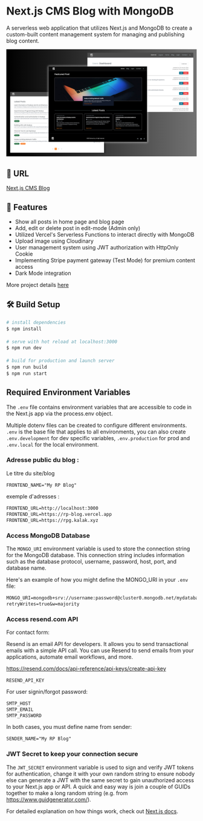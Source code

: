 # Next.js CMS Blog with MongoDB

A serverless web application that utilizes Next.js and MongoDB to create a custom-built content management system for managing and publishing blog content.

![test](https://github.com/Samuellaudev/samuellaudev/blob/9837c53d8b21118b0ecd2335926f0249a585e004/public/images/projects/NextJs_v14_Blog_CMS_with_MongoDB.png?raw=true)

## 🔗 URL

[Next.js CMS Blog](https://nextjs-mongodb-cms.vercel.app/)

## 🚀 Features

- Show all posts in home page and blog page
- Add, edit or delete post in edit-mode (Admin only)
- Utilized Vercel's Serverless Functions to interact directly with MongoDB
- Upload image using Cloudinary
- User management system using JWT authorization with HttpOnly Cookie
- Implementing Stripe payment gateway (Test Mode) for premium content access
- Dark Mode integration

More project details [here](https://www.samuellau.dev/projects/nextjs-blog-with-mongodb)

## 🛠 Build Setup

```bash
# install dependencies
$ npm install

# serve with hot reload at localhost:3000
$ npm run dev

# build for production and launch server
$ npm run build
$ npm run start
```

## Required Environment Variables

The `.env` file contains environment variables that are accessible to code in the Next.js app via the process.env object.

Multiple dotenv files can be created to configure different environments. `.env` is the base file that applies to all environments, you can also create `.env.development` for dev specific variables, `.env.production` for prod and `.env.local` for the local environment.

### Adresse public du blog :

Le titre du site/blog

```
FRONTEND_NAME="My RP Blog"
```

exemple d'adresses :

```
FRONTEND_URL=http://localhost:3000
FRONTEND_URL=https://rp-blog.vercel.app
FRONTEND_URL=https://rpg.kalak.xyz
```

### Access MongoDB Database

The `MONGO_URI` environment variable is used to store the connection string for the MongoDB database. This connection string includes information such as the database protocol, username, password, host, port, and database name.

Here's an example of how you might define the MONGO_URI in your `.env` file:

```
MONGO_URI=mongodb+srv://username:password@cluster0.mongodb.net/mydatabase?retryWrites=true&w=majority
```

### Access resend.com API

For contact form:

Resend is an email API for developers. It allows you to send transactional emails with a simple API call. You can use Resend to send emails from your applications, automate email workflows, and more.

https://resend.com/docs/api-reference/api-keys/create-api-key

```
RESEND_API_KEY
```

For user signin/forgot password:

```
SMTP_HOST
SMTP_EMAIL
SMTP_PASSWORD
```

In both cases, you must define name from sender:

```
SENDER_NAME="My RP Blog"
```

### JWT Secret to keep your connection secure

The `JWT_SECRET` environment variable is used to sign and verify JWT tokens for authentication, change it with your own random string to ensure nobody else can generate a JWT with the same secret to gain unauthorized access to your Next.js app or API. A quick and easy way is join a couple of GUIDs together to make a long random string (e.g. from https://www.guidgenerator.com/).

For detailed explanation on how things work, check out [Next.js docs](https://nextjs.org/docs).
